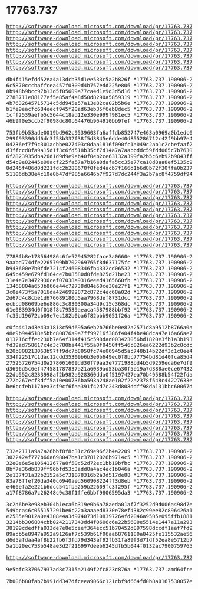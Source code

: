 # 17763.737

<pre>
<a href="http://software-download.microsoft.com/download/pr/17763.737.190906-2324.rs5_release_svc_refresh_SERVERESSENTIALS_OEM_x64FRE_de-de_1.iso">http://software-download.microsoft.com/download/pr/17763.737.190906-2324.rs5_release_svc_refresh_SERVERESSENTIALS_OEM_x64FRE_de-de_1.iso</a>
<a href="http://software-download.microsoft.com/download/pr/17763.737.190906-2324.rs5_release_svc_refresh_SERVERESSENTIALS_OEM_x64FRE_en-us_1.iso">http://software-download.microsoft.com/download/pr/17763.737.190906-2324.rs5_release_svc_refresh_SERVERESSENTIALS_OEM_x64FRE_en-us_1.iso</a>
<a href="http://software-download.microsoft.com/download/pr/17763.737.190906-2324.rs5_release_svc_refresh_SERVERESSENTIALS_OEM_x64FRE_es-es_1.iso">http://software-download.microsoft.com/download/pr/17763.737.190906-2324.rs5_release_svc_refresh_SERVERESSENTIALS_OEM_x64FRE_es-es_1.iso</a>
<a href="http://software-download.microsoft.com/download/pr/17763.737.190906-2324.rs5_release_svc_refresh_SERVERESSENTIALS_OEM_x64FRE_fr-fr_1.iso">http://software-download.microsoft.com/download/pr/17763.737.190906-2324.rs5_release_svc_refresh_SERVERESSENTIALS_OEM_x64FRE_fr-fr_1.iso</a>
<a href="http://software-download.microsoft.com/download/pr/17763.737.190906-2324.rs5_release_svc_refresh_SERVERESSENTIALS_OEM_x64FRE_it-it_1.iso">http://software-download.microsoft.com/download/pr/17763.737.190906-2324.rs5_release_svc_refresh_SERVERESSENTIALS_OEM_x64FRE_it-it_1.iso</a>
<a href="http://software-download.microsoft.com/download/pr/17763.737.190906-2324.rs5_release_svc_refresh_SERVERESSENTIALS_OEM_x64FRE_ja-jp_1.iso">http://software-download.microsoft.com/download/pr/17763.737.190906-2324.rs5_release_svc_refresh_SERVERESSENTIALS_OEM_x64FRE_ja-jp_1.iso</a>
<a href="http://software-download.microsoft.com/download/pr/17763.737.190906-2324.rs5_release_svc_refresh_SERVERESSENTIALS_OEM_x64FRE_ru-ru_1.iso">http://software-download.microsoft.com/download/pr/17763.737.190906-2324.rs5_release_svc_refresh_SERVERESSENTIALS_OEM_x64FRE_ru-ru_1.iso</a>
<a href="http://software-download.microsoft.com/download/pr/17763.737.190906-2324.rs5_release_svc_refresh_SERVERESSENTIALS_OEM_x64FRE_zh-cn_1.iso">http://software-download.microsoft.com/download/pr/17763.737.190906-2324.rs5_release_svc_refresh_SERVERESSENTIALS_OEM_x64FRE_zh-cn_1.iso</a>

db4f415efdd52ea4a13dcb35d1ee533c5a2b826f *17763.737.190906-2324.rs5_release_svc_refresh_SERVERESSENTIALS_OEM_x64FRE_de-de_1.iso
6c5870cccbaffcea457f0309d4b757edd225e806 *17763.737.190906-2324.rs5_release_svc_refresh_SERVERESSENTIALS_OEM_x64FRE_en-us_1.iso
8b948b9bcc97b13d5f05609a77ca4d1e9d3d5d16 *17763.737.190906-2324.rs5_release_svc_refresh_SERVERESSENTIALS_OEM_x64FRE_es-es_1.iso
2788711e88177ef5e85af4a8d50d8290a5859319 *17763.737.190906-2324.rs5_release_svc_refresh_SERVERESSENTIALS_OEM_x64FRE_fr-fr_1.iso
4b7632645715714c5dd945e57a13e82ca02b5b6e *17763.737.190906-2324.rs5_release_svc_refresh_SERVERESSENTIALS_OEM_x64FRE_it-it_1.iso
b1fe9eacfc684eecf945f20ad63eb35f6eb8dec5 *17763.737.190906-2324.rs5_release_svc_refresh_SERVERESSENTIALS_OEM_x64FRE_ja-jp_1.iso
1cff2539aefb5c5644c18ad12e330e999f981ec5 *17763.737.190906-2324.rs5_release_svc_refresh_SERVERESSENTIALS_OEM_x64FRE_ru-ru_1.iso
46b9f0e5ccb2f9098dc80c64476b964910bb9fef *17763.737.190906-2324.rs5_release_svc_refresh_SERVERESSENTIALS_OEM_x64FRE_zh-cn_1.iso

753fb9b53ade0019bd962c9539603fa6affdb852747e463a0969a0b1edc6ab8d *17763.737.190906-2324.rs5_release_svc_refresh_SERVERESSENTIALS_OEM_x64FRE_de-de_1.iso
299f93390dd6dc3f53b332f38f5d3845e6dde40d855286712c42f9bb97e406ac *17763.737.190906-2324.rs5_release_svc_refresh_SERVERESSENTIALS_OEM_x64FRE_en-us_1.iso
04236ef7f9c301acbbe027403c0daa1816f090fc1a049c2ab1c2cbefaaf22333 *17763.737.190906-2324.rs5_release_svc_refresh_SERVERESSENTIALS_OEM_x64FRE_es-es_1.iso
d3ffccd8fa9a15d1f3c6fd518b35cf7d14a7a7aabbddc59fdd065c7b7630dcc0 *17763.737.190906-2324.rs5_release_svc_refresh_SERVERESSENTIALS_OEM_x64FRE_fr-fr_1.iso
6f2823935dba26d1d9d9e9ab40f0eb2ce63132a399fa2b5c6eb92b9843ff4aa8 *17763.737.190906-2324.rs5_release_svc_refresh_SERVERESSENTIALS_OEM_x64FRE_it-it_1.iso
d54c9e82445e90acf225fa57a7b16a0dafa5cc35e77ca18d8aa8ef5135c9cdb1 *17763.737.190906-2324.rs5_release_svc_refresh_SERVERESSENTIALS_OEM_x64FRE_ja-jp_1.iso
8d245f486d0d221fdc2b288678f0fed4acb7f166d1b6d8b72f30ffa0b237cd88 *17763.737.190906-2324.rs5_release_svc_refresh_SERVERESSENTIALS_OEM_x64FRE_ru-ru_1.iso
51106db38e4c10e0b47df985a6646b7f927d7dc244f3a2b7ac8f4759df94bae7 *17763.737.190906-2324.rs5_release_svc_refresh_SERVERESSENTIALS_OEM_x64FRE_zh-cn_1.iso

<a href="http://software-download.microsoft.com/download/pr/17763.737.190906-2324.rs5_release_svc_refresh_SERVERHYPERCORE_OEM_x64FRE_de-de_1.iso">http://software-download.microsoft.com/download/pr/17763.737.190906-2324.rs5_release_svc_refresh_SERVERHYPERCORE_OEM_x64FRE_de-de_1.iso</a>
<a href="http://software-download.microsoft.com/download/pr/17763.737.190906-2324.rs5_release_svc_refresh_SERVERHYPERCORE_OEM_x64FRE_en-us_1.iso">http://software-download.microsoft.com/download/pr/17763.737.190906-2324.rs5_release_svc_refresh_SERVERHYPERCORE_OEM_x64FRE_en-us_1.iso</a>
<a href="http://software-download.microsoft.com/download/pr/17763.737.190906-2324.rs5_release_svc_refresh_SERVERHYPERCORE_OEM_x64FRE_es-es_1.iso">http://software-download.microsoft.com/download/pr/17763.737.190906-2324.rs5_release_svc_refresh_SERVERHYPERCORE_OEM_x64FRE_es-es_1.iso</a>
<a href="http://software-download.microsoft.com/download/pr/17763.737.190906-2324.rs5_release_svc_refresh_SERVERHYPERCORE_OEM_x64FRE_fr-fr_1.iso">http://software-download.microsoft.com/download/pr/17763.737.190906-2324.rs5_release_svc_refresh_SERVERHYPERCORE_OEM_x64FRE_fr-fr_1.iso</a>
<a href="http://software-download.microsoft.com/download/pr/17763.737.190906-2324.rs5_release_svc_refresh_SERVERHYPERCORE_OEM_x64FRE_it-it_1.iso">http://software-download.microsoft.com/download/pr/17763.737.190906-2324.rs5_release_svc_refresh_SERVERHYPERCORE_OEM_x64FRE_it-it_1.iso</a>
<a href="http://software-download.microsoft.com/download/pr/17763.737.190906-2324.rs5_release_svc_refresh_SERVERHYPERCORE_OEM_x64FRE_ja-jp_1.iso">http://software-download.microsoft.com/download/pr/17763.737.190906-2324.rs5_release_svc_refresh_SERVERHYPERCORE_OEM_x64FRE_ja-jp_1.iso</a>
<a href="http://software-download.microsoft.com/download/pr/17763.737.190906-2324.rs5_release_svc_refresh_SERVERHYPERCORE_OEM_x64FRE_ko-kr_1.iso">http://software-download.microsoft.com/download/pr/17763.737.190906-2324.rs5_release_svc_refresh_SERVERHYPERCORE_OEM_x64FRE_ko-kr_1.iso</a>
<a href="http://software-download.microsoft.com/download/pr/17763.737.190906-2324.rs5_release_svc_refresh_SERVERHYPERCORE_OEM_x64FRE_pt-br_1.iso">http://software-download.microsoft.com/download/pr/17763.737.190906-2324.rs5_release_svc_refresh_SERVERHYPERCORE_OEM_x64FRE_pt-br_1.iso</a>
<a href="http://software-download.microsoft.com/download/pr/17763.737.190906-2324.rs5_release_svc_refresh_SERVERHYPERCORE_OEM_x64FRE_ru-ru_1.iso">http://software-download.microsoft.com/download/pr/17763.737.190906-2324.rs5_release_svc_refresh_SERVERHYPERCORE_OEM_x64FRE_ru-ru_1.iso</a>
<a href="http://software-download.microsoft.com/download/pr/17763.737.190906-2324.rs5_release_svc_refresh_SERVERHYPERCORE_OEM_x64FRE_zh-cn_1.iso">http://software-download.microsoft.com/download/pr/17763.737.190906-2324.rs5_release_svc_refresh_SERVERHYPERCORE_OEM_x64FRE_zh-cn_1.iso</a>
<a href="http://software-download.microsoft.com/download/pr/17763.737.190906-2324.rs5_release_svc_refresh_SERVERHYPERCORE_OEM_x64FRE_zh-tw_1.iso">http://software-download.microsoft.com/download/pr/17763.737.190906-2324.rs5_release_svc_refresh_SERVERHYPERCORE_OEM_x64FRE_zh-tw_1.iso</a>

7788fb8e178564986c6fe52945282face3a0660e *17763.737.190906-2324.rs5_release_svc_refresh_SERVERHYPERCORE_OEM_x64FRE_de-de_1.iso
9aabd774dfe2265799bb702969765f8d637175fc *17763.737.190906-2324.rs5_release_svc_refresh_SERVERHYPERCORE_OEM_x64FRE_en-us_1.iso
b943600e7b0fde7214f24608346fb4332cd06532 *17763.737.190906-2324.rs5_release_svc_refresh_SERVERHYPERCORE_OEM_x64FRE_es-es_1.iso
645b459e679fd164ce7b08580d0fde825d21be23 *17763.737.190906-2324.rs5_release_svc_refresh_SERVERHYPERCORE_OEM_x64FRE_fr-fr_1.iso
31e4e7e3472936cef07038a9316eeed4165660fb *17763.737.190906-2324.rs5_release_svc_refresh_SERVERHYPERCORE_OEM_x64FRE_it-it_1.iso
13468804a653b866e44c72738d84e60ce30e27f1 *17763.737.190906-2324.rs5_release_svc_refresh_SERVERHYPERCORE_OEM_x64FRE_ja-jp_1.iso
3c0e473f5a7016da4246992872c872c4ec68a02d *17763.737.190906-2324.rs5_release_svc_refresh_SERVERHYPERCORE_OEM_x64FRE_ko-kr_1.iso
2d67d4c8cbe1d676689180d5aa7968def8731dcc *17763.737.190906-2324.rs5_release_svc_refresh_SERVERHYPERCORE_OEM_x64FRE_pt-br_1.iso
ecbcd08609be6e886c3c830300a34d9c15c368dc *17763.737.190906-2324.rs5_release_svc_refresh_SERVERHYPERCORE_OEM_x64FRE_ru-ru_1.iso
61e083934d0f018f8c79539aeaca4587988bbf92 *17763.737.190906-2324.rs5_release_svc_refresh_SERVERHYPERCORE_OEM_x64FRE_zh-cn_1.iso
fc35d19672cb09e7ec182b0ba6f82bbb9051f26a *17763.737.190906-2324.rs5_release_svc_refresh_SERVERHYPERCORE_OEM_x64FRE_zh-tw_1.iso

c0fb441a43e43a1818c59d695a6eb2b766be0e82a2571d8a9512b8766a0ac716 *17763.737.190906-2324.rs5_release_svc_refresh_SERVERHYPERCORE_OEM_x64FRE_de-de_1.iso
48e9b944518e5bbc80876a9a7ff99716f386f404f4be48dca47e16a66ae7872c *17763.737.190906-2324.rs5_release_svc_refresh_SERVERHYPERCORE_OEM_x64FRE_en-us_1.iso
013216cffec230b7e64f314f415c598dad003423056bd1820e3fb1a3b19327ea *17763.737.190906-2324.rs5_release_svc_refresh_SERVERHYPERCORE_OEM_x64FRE_es-es_1.iso
fd39ad758617c4d3c780ba441f55a0f0450ff546c826ea6222d93b2c8cdc78f8 *17763.737.190906-2324.rs5_release_svc_refresh_SERVERHYPERCORE_OEM_x64FRE_fr-fr_1.iso
b20b808213063b97ff9dc7b8050fc74e06945d5ac748b14b22df3c1c8ee4bebf *17763.737.190906-2324.rs5_release_svc_refresh_SERVERHYPERCORE_OEM_x64FRE_it-it_1.iso
334f22517c1dac12cdd35309b6b3e0b649ec0f8bc77754bd81d40fca85d446ed *17763.737.190906-2324.rs5_release_svc_refresh_SERVERHYPERCORE_OEM_x64FRE_ja-jp_1.iso
27525726754d0a278061609dd30f79aa3e7771988bd4b5d9259eda6e7df989f4 *17763.737.190906-2324.rs5_release_svc_refresh_SERVERHYPERCORE_OEM_x64FRE_ko-kr_1.iso
d3696d5c6ef474581787837a21a6039ad53ba30f5e19a7d388ae0ce6743281ab *17763.737.190906-2324.rs5_release_svc_refresh_SERVERHYPERCORE_OEM_x64FRE_pt-br_1.iso
22db552c8233998af2b982a928360dda0f5197427ea70b49588b54f22fdaae22 *17763.737.190906-2324.rs5_release_svc_refresh_SERVERHYPERCORE_OEM_x64FRE_ru-ru_1.iso
272b267ecf3dff5a10e00736ba593a248ae102f22a2378f548c44227633ee117 *17763.737.190906-2324.rs5_release_svc_refresh_SERVERHYPERCORE_OEM_x64FRE_zh-cn_1.iso
be6ccfeb117bea3cf9cf6faa391f42d7c243d808ddff98da131bbc60067d2c2f *17763.737.190906-2324.rs5_release_svc_refresh_SERVERHYPERCORE_OEM_x64FRE_zh-tw_1.iso

<a href="http://software-download.microsoft.com/download/pr/17763.737.190906-2324.rs5_release_svc_refresh_SERVER_EVAL_x64FRE_de-de_1.iso">http://software-download.microsoft.com/download/pr/17763.737.190906-2324.rs5_release_svc_refresh_SERVER_EVAL_x64FRE_de-de_1.iso</a>
<a href="http://software-download.microsoft.com/download/pr/17763.737.190906-2324.rs5_release_svc_refresh_SERVER_EVAL_x64FRE_en-us_1.iso">http://software-download.microsoft.com/download/pr/17763.737.190906-2324.rs5_release_svc_refresh_SERVER_EVAL_x64FRE_en-us_1.iso</a>
<a href="http://software-download.microsoft.com/download/pr/17763.737.190906-2324.rs5_release_svc_refresh_SERVER_EVAL_x64FRE_es-es_1.iso">http://software-download.microsoft.com/download/pr/17763.737.190906-2324.rs5_release_svc_refresh_SERVER_EVAL_x64FRE_es-es_1.iso</a>
<a href="http://software-download.microsoft.com/download/pr/17763.737.190906-2324.rs5_release_svc_refresh_SERVER_EVAL_x64FRE_fr-fr_1.iso">http://software-download.microsoft.com/download/pr/17763.737.190906-2324.rs5_release_svc_refresh_SERVER_EVAL_x64FRE_fr-fr_1.iso</a>
<a href="http://software-download.microsoft.com/download/pr/17763.737.190906-2324.rs5_release_svc_refresh_SERVER_EVAL_x64FRE_it-it_1.iso">http://software-download.microsoft.com/download/pr/17763.737.190906-2324.rs5_release_svc_refresh_SERVER_EVAL_x64FRE_it-it_1.iso</a>
<a href="http://software-download.microsoft.com/download/pr/17763.737.190906-2324.rs5_release_svc_refresh_SERVER_EVAL_x64FRE_ja-jp_1.iso">http://software-download.microsoft.com/download/pr/17763.737.190906-2324.rs5_release_svc_refresh_SERVER_EVAL_x64FRE_ja-jp_1.iso</a>
<a href="http://software-download.microsoft.com/download/pr/17763.737.190906-2324.rs5_release_svc_refresh_SERVER_EVAL_x64FRE_ru-ru_1.iso">http://software-download.microsoft.com/download/pr/17763.737.190906-2324.rs5_release_svc_refresh_SERVER_EVAL_x64FRE_ru-ru_1.iso</a>
<a href="http://software-download.microsoft.com/download/pr/17763.737.190906-2324.rs5_release_svc_refresh_SERVER_EVAL_x64FRE_zh-cn_1.iso">http://software-download.microsoft.com/download/pr/17763.737.190906-2324.rs5_release_svc_refresh_SERVER_EVAL_x64FRE_zh-cn_1.iso</a>

732e2111a9a7a26bbf8f8c31c269e96f2b4a2209 *17763.737.190906-2324.rs5_release_svc_refresh_SERVER_EVAL_x64FRE_de-de_1.iso
3022424f777b66a698047ba1c37812026b9714c5 *17763.737.190906-2324.rs5_release_svc_refresh_SERVER_EVAL_x64FRE_en-us_1.iso
32e0e6e5e106412677a8f50c52d72ec1bb19bfbc *17763.737.190906-2324.rs5_release_svc_refresh_SERVER_EVAL_x64FRE_es-es_1.iso
8bf7e36db839ff96bfd53c3add8a4ac4ec1b046a *17763.737.190906-2324.rs5_release_svc_refresh_SERVER_EVAL_x64FRE_fr-fr_1.iso
2e137f31a32b2152a5c731878316b2a3d517de88 *17763.737.190906-2324.rs5_release_svc_refresh_SERVER_EVAL_x64FRE_it-it_1.iso
83a78ffef20da340c6940aed560908224ff3d8eb *17763.737.190906-2324.rs5_release_svc_refresh_SERVER_EVAL_x64FRE_ja-jp_1.iso
e466efa2e221b6dcc541fba259b22609fc3f295f *17763.737.190906-2324.rs5_release_svc_refresh_SERVER_EVAL_x64FRE_ru-ru_1.iso
a17f8786a7c26248c9c38f1ffe6bbf9806595da3 *17763.737.190906-2324.rs5_release_svc_refresh_SERVER_EVAL_x64FRE_zh-cn_1.iso

3c2d6be3e98eb304b1eca6b319e0b6a78aeda01af7f3252d9d006a498d7ef214 *17763.737.190906-2324.rs5_release_svc_refresh_SERVER_EVAL_x64FRE_de-de_1.iso
549bca46c055157291be6c22a3aaaed8330e78ef4382c99ee82c896426a1cee1 *17763.737.190906-2324.rs5_release_svc_refresh_SERVER_EVAL_x64FRE_en-us_1.iso
e2585e9012a0e4308e4a3d974073d108397264fd2046a9505e095ffb1881bd4a *17763.737.190906-2324.rs5_release_svc_refresh_SERVER_EVAL_x64FRE_es-es_1.iso
3214bb306884cbb0242117343dd4f0606c6a22b5600e5514e1447a11a29379ae *17763.737.190906-2324.rs5_release_svc_refresh_SERVER_EVAL_x64FRE_fr-fr_1.iso
38199cdedffa033de7e8e5ceef364ecc51b70452d897598dccdf1aaf7fd903e7 *17763.737.190906-2324.rs5_release_svc_refresh_SERVER_EVAL_x64FRE_it-it_1.iso
89acb5e8947a952a9126af7c539b61f06aa68761180a8425fe115532ae56a516 *17763.737.190906-2324.rs5_release_svc_refresh_SERVER_EVAL_x64FRE_ja-jp_1.iso
d6d5afdaa4af8b22fb6f3fd79d343af92fb31fa89f3d71df52ea8e5712b7ad8c *17763.737.190906-2324.rs5_release_svc_refresh_SERVER_EVAL_x64FRE_ru-ru_1.iso
5a1b20ec753b548ae3d2f216997deeb6245dfb5b044f0132ac7900759765a607 *17763.737.190906-2324.rs5_release_svc_refresh_SERVER_EVAL_x64FRE_zh-cn_1.iso

<a href="http://software-download.microsoft.com/download/pr/17763.737.amd64fre.rs5_release_svc_refresh.190906-2324_server_serverdatacentereval_en-us_1.vhd">http://software-download.microsoft.com/download/pr/17763.737.amd64fre.rs5_release_svc_refresh.190906-2324_server_serverdatacentereval_en-us_1.vhd</a>

9e5bfc337067937ad8c7315a2149f2fc823c876a *17763.737.amd64fre.rs5_release_svc_refresh.190906-2324_server_serverdatacentereval_en-us_1.vhd

7b006b80fab7b991dd347dfceea9066c121cbf9d664fd0b8a0167530057ef271 *17763.737.amd64fre.rs5_release_svc_refresh.190906-2324_server_serverdatacentereval_en-us_1.vhd
</pre>
